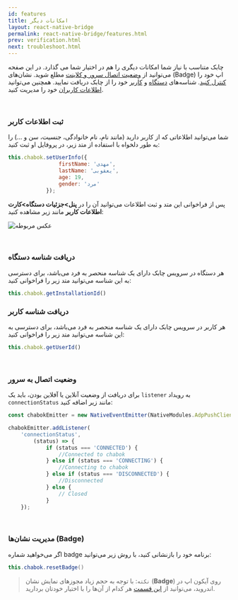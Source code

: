 ```yaml
---
id: features
title: امکانات‌ دیگر
layout: react-native-bridge
permalink: react-native-bridge/features.html
prev: verification.html
next: troubleshoot.html
---
```


چابک متناسب با نیاز شما امکانات دیگری را هم در اختیار شما می گذارد. در این صفحه می‌توانید از [وضعیت اتصال سرور و کلاینت](/react-native-bridge/features.html#وضعیت-اتصال-به-سرور) مطلع شوید. نشان‌های (Badge) اپ خود را [کنترل کنید](/react-native-bridge/features.html#مدیریت-نشانها-badge). شناسه‌های [دستگاه](/react-native-bridge/features.html#دریافت-شناسه-دستگاه) و [کاربر](/react-native-bridge/features.html#دریافت-شناسه-کاربر) خود را از چابک دریافت نمایید. همچنین می‌توانید [اطلاعات کاربران](/react-native-bridge/features.html#مدیریت-اطلاعات-کاربر) خود را مدیریت کنید.

<Br>

### ثبت اطلاعات کاربر

شما می‌توانید اطلاعاتی که از کاربر دارید (مانند نام، نام خانوادگی، جنسیت، سن و ...) را به طور دلخواه با استفاده از متد زیر، در پروفایل او ثبت کنید:


```javascript
this.chabok.setUserInfo({
                firstName: 'مهدی',
                lastName: 'یعقوبی',
                age: 19,
                gender: 'مرد'
            });
```

پس از فراخوانی این متد و ثبت اطلاعات می‌توانید آن را در **پنل>جزئیات دستگاه>کارت اطلاعات کاربر** مانند زیر مشاهده کنید:

![عکس مربوطه](http://uupload.ir/files/9p2w_set-user-info-2.png)

<br>

### دریافت شناسه دستگاه

هر دستگاه در سرویس چابک دارای یک شناسه منحصر به فرد می‌باشد، برای دسترسی به این شناسه می‌توانید متد زیر را فراخوانی کنید:

```javascript
this.chabok.getInstallationId()
```
### دریافت شناسه کاربر

هر کاربر در سرویس چابک دارای یک شناسه منحصر به فرد می‌باشد، برای دسترسی به این شناسه می‌توانید متد زیر را فراخوانی کنید:

```javascript
this.chabok.getUserId()
```

<Br>

### وضعیت اتصال به سرور

برای دریافت از وضعیت آنلاین یا آفلاین بودن، باید یک `listener` به رویداد `connectionStatus` مانند زیر اضافه کنید:

```javascript
const chabokEmitter = new NativeEventEmitter(NativeModules.AdpPushClient);

chabokEmitter.addListener(
    'connectionStatus',
        (status) => {
            if (status === 'CONNECTED') {
                //Connected to chabok
            } else if (status === 'CONNECTING') {
                //Connecting to chabok
            } else if (status === 'DISCONNECTED') {
                //Disconnected
            } else {
                // Closed
            }
    });
```

<Br>

###  مدیریت نشان‌ها (Badge)

اگر می‌خواهید شماره badge برنامه خود را بازنشانی کنید، با روش زیر می‌توانید: 

```java
this.chabok.resetBadge()
``` 
> `نکته`: با توجه به حجم زیاد مجوزهای نمایش نشان (**Badge**) روی آیکون اپ در اندروید،‌ می‌توانید از [این قسمت](https://doc.chabokpush.com/android/features.html#برداشتن-مجوزهای-غیر-ضروری-برای-نمایش-نشان-badge-روی-آیکون) هر کدام از آن‌ها را با اختیار خودتان بردارید. 



